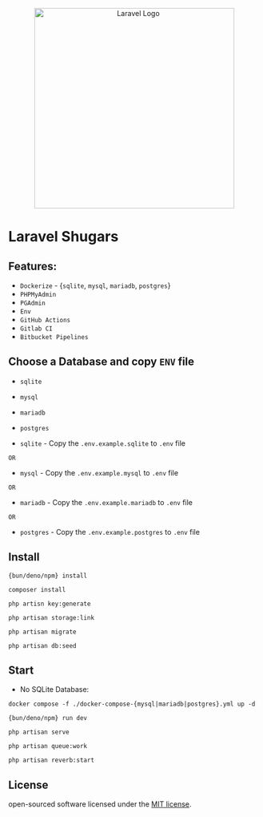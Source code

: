 <p align="center">
<img src="https://raw.githubusercontent.com/laravel/art/master/logo-lockup/5%20SVG/2%20CMYK/1%20Full%20Color/laravel-logolockup-cmyk-red.svg" width="400" alt="Laravel Logo">
</p>

# Laravel Shugars

## Features:
- `Dockerize` - {`sqlite`, `mysql`, `mariadb`, `postgres`}
- `PHPMyAdmin`
- `PGAdmin`
- `Env`
- `GitHub Actions`
- `Gitlab CI`
- `Bitbucket Pipelines`

## Choose a Database and copy `ENV` file

- `sqlite`
- `mysql`
- `mariadb`
- `postgres`


- `sqlite` - Copy the `.env.example.sqlite` to `.env` file

`OR`

- `mysql` - Copy the `.env.example.mysql` to `.env` file

`OR`

- `mariadb` - Copy the `.env.example.mariadb` to `.env` file

`OR`

- `postgres` - Copy the `.env.example.postgres` to `.env` file


## Install

```
{bun/deno/npm} install
```

```
composer install
```

```
php artisn key:generate
```

```
php artisan storage:link
```

```
php artisan migrate
```

```
php artisan db:seed
```

## Start
+ No SQLite Database:
```
docker compose -f ./docker-compose-{mysql|mariadb|postgres}.yml up -d
```

```
{bun/deno/npm} run dev
```

```
php artisan serve
```

```
php artisan queue:work
```

```
php artisan reverb:start
```

## License
open-sourced software licensed under the [MIT license](https://opensource.org/licenses/MIT).
